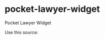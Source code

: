 # pocket-lawyer-widget
Pocket Lawyer Widget

Use this source: <script src="https://cdn.jsdelivr.net/gh/timofeevvv12/pocket-lawyer-widget@latest/injector.js"></script>
